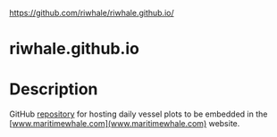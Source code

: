 https://github.com/riwhale/riwhale.github.io/
# riwhale.github.io

# Description
GitHub [repository](https://github.com/riwhale/riwhale.github.io/) for hosting daily vessel plots to be embedded in the [www.maritimewhale.com](www.maritimewhale.com) website.
